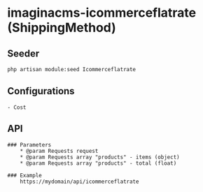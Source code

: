# imaginacms-icommerceflatrate (ShippingMethod)

## Seeder
```bash
php artisan module:seed Icommerceflatrate
```

## Configurations

    - Cost
    

## API

    ### Parameters
        * @param Requests request
        * @param Requests array "products" - items (object) 
        * @param Requests array "products" - total (float)
        
    ### Example
        https://mydomain/api/icommerceflatrate
